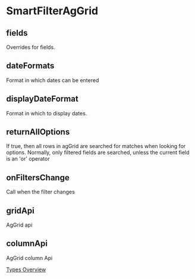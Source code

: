 # SmartFilterAgGrid

## fields
Overrides for fields.
## dateFormats
Format in which dates can be entered
## displayDateFormat
Format in which to display dates.
## returnAllOptions
If true, then all rows in agGrid are searched for matches when looking for options. Normally, only filtered fields are searched, unless the current field is an 'or' operator
## onFiltersChange
Call when the filter changes
## gridApi
AgGrid api
## columnApi
AgGrid column Api

[Types Overview](./types/Overview.md)